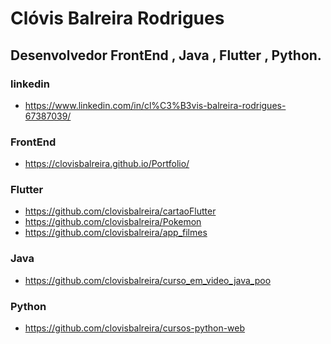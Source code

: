 # Clóvis Balreira Rodrigues 
## Desenvolvedor FrontEnd , Java , Flutter , Python.
### linkedin
* https://www.linkedin.com/in/cl%C3%B3vis-balreira-rodrigues-67387039/
### FrontEnd 
* https://clovisbalreira.github.io/Portfolio/
### Flutter
* https://github.com/clovisbalreira/cartaoFlutter
* https://github.com/clovisbalreira/Pokemon
* https://github.com/clovisbalreira/app_filmes
### Java 
* https://github.com/clovisbalreira/curso_em_video_java_poo
### Python 
* https://github.com/clovisbalreira/cursos-python-web


<!--
**clovisbalreira/clovisbalreira** is a ✨ _special_ ✨ repository because its `README.md` (this file) appears on your GitHub profile.

Here are some ideas to get you started:

- 🔭 I’m currently working on ...
- 🌱 I’m currently learning ...
- 👯 I’m looking to collaborate on ...
- 🤔 I’m looking for help with ...
- 💬 Ask me about ...
- 📫 How to reach me: ...
- 😄 Pronouns: ...
- ⚡ Fun fact: ...
-->
